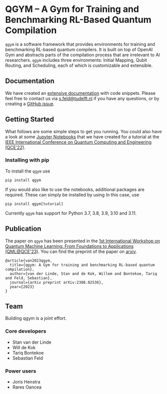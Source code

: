# QGYM – A Gym for Training and Benchmarking RL-Based Quantum Compilation
`qgym` is a software framework that provides environments for training and benchmarking RL-based quantum compilers.
It is built on top of OpenAI Gym and abstracts parts of the compilation process that are irrelevant to AI researchers.
`qgym` includes three environments: Initial Mapping, Qubit Routing, and Scheduling, each of which is customizable and extensible.

## Documentation
We have created an [extensive documentation](https://qutech-delft.github.io/qgym/index.html) with code snippets.
Please feel free to contact us via <s.feld@tudelft.nl> if you have any questions, or by creating a [GitHub issue](https://github.com/QuTech-Delft/qgym/issues/new).

## Getting Started
What follows are some simple steps to get you running.
You could also have a look at some [Jupyter Notebooks](https://github.com/QuTech-Delft/qgym/tree/master/notebooks) that we have created for a tutorial at the [IEEE International Conference on Quantum Computing and Engineering (QCE’22)](https://qce.quantum.ieee.org/2022/tutorials-program/).

### Installing with pip
To install the `qgym` use
```terminal
pip install qgym
```
If you would also like to use the notebooks, additional packages are required.
These can simply be installed by using
In this case, use
```terminal
pip install qgym[tutorial]
```

Currently `qgym` has support for Python 3.7, 3.8, 3.9, 3.10 and 3.11.


## Publication
The paper on `qgym` has been presented in the [1st International Workshop on Quantum Machine Learning: From Foundations to Applications (QML@QCE'23)](https://qml.lfdr.de/2023/).
You can find the preprint of the paper on [arxiv](https://arxiv.org/pdf/2308.02536.pdf).

```terminal
@article{van2023qgym,
  title={qgym: A Gym for training and benchmarking RL-based quantum compilation},
  author={van der Linde, Stan and de Kok, Willem and Bontekoe, Tariq and Feld, Sebastian},
  journal={arXiv preprint arXiv:2308.02536},
  year={2023}
}
```
## Team
Building qgym is a joint effort.

### Core developers
- Stan van der Linde
- Will de Kok
- Tariq Bontekoe
- Sebastian Feld

### Power users
- Joris Henstra
- Rares Oancea 
